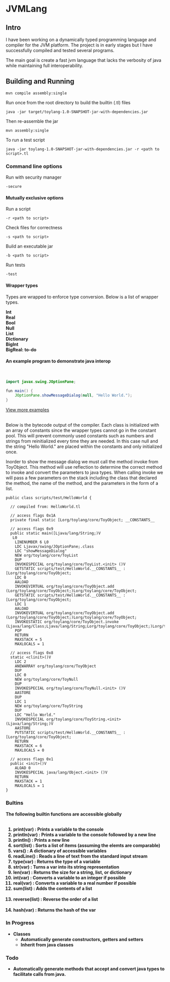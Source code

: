 # JVMLang

## Intro

I have been working on a dynamically typed programming language and compiler
for the JVM platform. The project is in early stages but I have successfully
compiled and tested several programs.

The main goal is create a fast jvm language that lacks the verbosity
of java while maintaining full interoperability.

## Building and Running

```
mvn compile assembly:single
```

Run once from the root directory to build the builtin (.tl) files

```
java -jar target/toylang-1.0-SNAPSHOT-jar-with-dependencies.jar
```

Then re-assemble the jar

```
mvn assembly:single
```

To run a test script

```
java -jar toylang-1.0-SNAPSHOT-jar-with-dependencies.jar -r <path to script>.tl
```

### Command line options

Run with security manager
```
-secure
```

#### Mutually exclusive options

Run a script
```
-r <path to script>
```

Check files for correctness
```
-s <path to script>
```

Build an executable jar
```
-b <path to script>
```

Run tests
```
-test
```

#### Wrapper types

Types are wrapped to enforce type conversion. Below is a list of wrapper types.

<b>
Int <br>
Real<br>
Bool<br>
Null<br>
List<br>
Dictionary<br>
BigInt<br>
BigReal: to-do <br>
</b>


#### An example program to demonstrate java interop 
<br>

``` Java
import javax.swing.JOptionPane;

fun main() {
    JOptionPane.showMessageDialog(null, "Hello World.");
}
```

[View more examples](https://github.com/BradleyWood/TlDemo)

<br>
Below is the bytecode output of the compiler. Each class is initialized with an array
of constants since the wrapper types cannot go in the constant pool. This will prevent
commonly used constants such as numbers and strings from reinitialized every time
they are needed. In this case null and the string "Hello World." are placed within the constants and
only initialized once.

Inorder to show the message dialog we must call the method invoke from ToyObject.
This method will use reflection to determine the correct method to invoke and convert
the parameters to java types. When calling invoke we will pass a few parameters on the stack
including the class that declared the method, the name of the method, and the parameters
in the form of a list.


```
public class scripts/test/HelloWorld {

  // compiled from: HelloWorld.tl

  // access flags 0x1A
  private final static [Lorg/toylang/core/ToyObject; __CONSTANTS__

  // access flags 0x9
  public static main([Ljava/lang/String;)V
   L0
    LINENUMBER 6 L0
    LDC Ljavax/swing/JOptionPane;.class
    LDC "showMessageDialog"
    NEW org/toylang/core/ToyList
    DUP
    INVOKESPECIAL org/toylang/core/ToyList.<init> ()V
    GETSTATIC scripts/test/HelloWorld.__CONSTANTS__ : [Lorg/toylang/core/ToyObject;
    LDC 0
    AALOAD
    INVOKEVIRTUAL org/toylang/core/ToyObject.add (Lorg/toylang/core/ToyObject;)Lorg/toylang/core/ToyObject;
    GETSTATIC scripts/test/HelloWorld.__CONSTANTS__ : [Lorg/toylang/core/ToyObject;
    LDC 1
    AALOAD
    INVOKEVIRTUAL org/toylang/core/ToyObject.add (Lorg/toylang/core/ToyObject;)Lorg/toylang/core/ToyObject;
    INVOKESTATIC org/toylang/core/ToyObject.invoke (Ljava/lang/Class;Ljava/lang/String;Lorg/toylang/core/ToyObject;)Lorg/toylang/core/ToyObject;
    POP
    RETURN
    MAXSTACK = 5
    MAXLOCALS = 1

  // access flags 0x8
  static <clinit>()V
    LDC 2
    ANEWARRAY org/toylang/core/ToyObject
    DUP
    LDC 0
    NEW org/toylang/core/ToyNull
    DUP
    INVOKESPECIAL org/toylang/core/ToyNull.<init> ()V
    AASTORE
    DUP
    LDC 1
    NEW org/toylang/core/ToyString
    DUP
    LDC "Hello World."
    INVOKESPECIAL org/toylang/core/ToyString.<init> (Ljava/lang/String;)V
    AASTORE
    PUTSTATIC scripts/test/HelloWorld.__CONSTANTS__ : [Lorg/toylang/core/ToyObject;
    RETURN
    MAXSTACK = 6
    MAXLOCALS = 0

  // access flags 0x1
  public <init>()V
    ALOAD 0
    INVOKESPECIAL java/lang/Object.<init> ()V
    RETURN
    MAXSTACK = 1
    MAXLOCALS = 1
}
```

### Bultins
<b>The following builtin functions are accessible globally<b><br><br>

 1. <b>print(var) : Prints a variable to the console</b><br>
 2. <b>println(var) : Prints a variable to the console followed by a new line</b><br>
 3. <b>println() : Prints a new line</b><br>
 4. <b>sort(list) : Sorts a list of items (assuming the elemts are comparable)</b><br>
 5. <b>vars() : A dictionary of accessible variables</b> <br>
 6. <b>readLine() : Reads a line of text from the standard input stream</b> <br>
 7. <b>type(var) : Returns the type of a variable</b> <br>
 8. <b>str(var) : Turns a var into its string representation</b> <br>
 9. <b>len(var) : Returns the size for a string, list, or dictionary</b> <br>
 9. <b>int(var) : Converts a variable to an integer if possible</b> <br>
 10. <b>real(var) : Converts a variable to a real number if possible</b> <br>
 11. <b>sum(list) : Adds the contents of a list</br> <br>
 12. <b>reverse(list) : Reverse the order of a list</br> <br>
 13. <b>hash(var) : Returns the hash of the var </br>

### In Progress

- Classes
    - Automatically generate constructors, getters and setters
    - Inherit from java classes

### Todo

- Automatically generate methods that accept and convert java types
to facilitate calls from java.